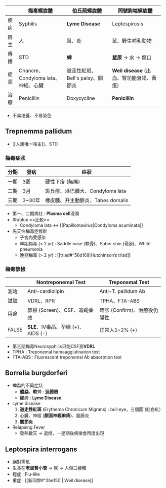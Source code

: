 |      | 梅毒螺旋體                          | 伯氏疏螺旋體                     | 問號鉤端螺旋體                        |
|------|-------------------------------------|----------------------------------|---------------------------------------|
| 疾病 | Syphilis                            | **Lyme Disease**                    | Leptospirosis                         |
| 宿主 | 人                                  | 鼠、鹿                          | 鼠、野生哺乳動物                      |
| 傳播 | STD                                 | **蜱**                             | **鼠尿** -> 水 -> 傷口                    |
| 症狀 | Chancre、Condyloma lata、神經、心臟 | 遊走性紅斑、Bell's palsy、關節炎 | **Weil disease** (出血、腎功能衰竭、黃疸) |
| 治療 | Penicillin                          | Doxycycline                    | **Penicillin**                    |
- 不易培養、不易染色
## Trepnemma pallidum
- [[人類唯一宿主]]、STD
### 梅毒症狀
| 分期 | 發病 | 症狀                                 |
|------|------|--------------------------------------|
| 一期 | 3周 | 硬性下疳 (無痛)                      |
| 二期 | 3月 | 斑丘疹、淋巴腫大、Condyloma lata       |
| 三期 | 3~30年 | 橡皮腫、升主動脈炎、Tabes dorsalis |
- 第一、二期病灶 : **Plasma cell**浸潤
- #h/blue ==比較== 
	- Condyloma lata <-> [[Papillomavirus|Condyloma acuminata]]
- 先天性梅毒症候群
	- 子宮內受感染
	- 早期梅毒 (< 2 yr) : Saddle nose (軟骨)、Saber shin (骨膜)、White pneumonia
	- 晚期梅毒 (> 2 yr) :  [[triad#^56d168|Hutchinson’s triad]]
### 梅毒篩檢
|        | Nontreponemal Test              | Treponemal Test              |
|--------|---------------------------------|------------------------------|
| 測啥 | Anti-cardiolipin                | Anti-T. pallidum Ab          |
| 試驗   | VDRL、RPR                       | TPHA、FTA-ABS                |
| 用途   | 篩檢 (Screen)、CSF、追蹤藥效      | 確診 (Confirm)、治癒後仍陽性 |
| FALSE  | **SLE**、IV毒品、孕婦 (+)、AIDS (-) | 正常人1~2% (+)               |
- 第三期梅毒Neurosyphilis只能CSF測**VDRL**
- TPHA : Treponemal hemaagglutination test
- FTA-ABS : Fluorescent treponemal Ab absorption test
## Borrelia burgdorferi
- 蜱蝨的不同症狀
	- **體蝨、軟**蜱 : **迴歸熱**
	- **硬**蜱 : **Lyme Disease**
- Lyme disease
	1. **遊走性紅斑** (Erythema Chronicum Migrans) : bull eye，三個圓 (紅白紅)
	2. 心臟、神經 (**顏面神經麻痺**)、腦膜炎
	3. **關節炎**
- Relapsing Fever
	- 發熱數天 -> 退燒，一星期後病徵會再度出現
## Leptospira interrogans
- 絕對需氧
- 生長在**老鼠腎小管** -> 尿 -> 人傷口接觸
- 輕症 : Flu-like
- 重症 : [[新同學#^2be150 | Weil disease]]
